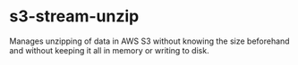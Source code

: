 # s3-stream-unzip

Manages unzipping of data in AWS S3 without knowing the size beforehand and without keeping it all in memory or writing to disk. 

